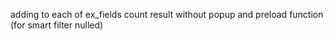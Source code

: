 adding to each of ex_fields count result without popup and preload function (for smart filter nulled)
